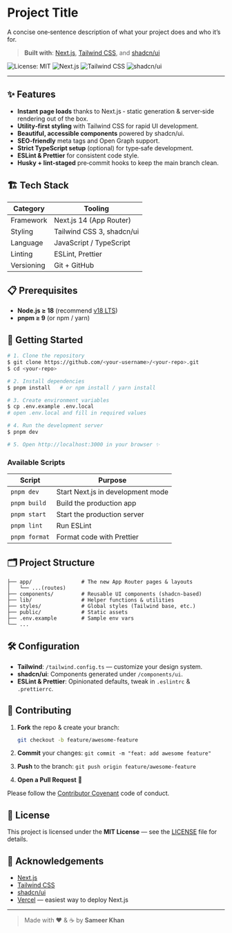 # Project Title

A concise one‑sentence description of what your project does and who it’s for.

> **Built with**: [Next.js](https://nextjs.org/), [Tailwind CSS](https://tailwindcss.com/), and [shadcn/ui](https://ui.shadcn.com/)

![License: MIT](https://img.shields.io/badge/License-MIT-green.svg)
![Next.js](https://img.shields.io/badge/Next.js-14-blue)
![Tailwind CSS](https://img.shields.io/badge/Tailwind-^3.4-lightblue)
![shadcn/ui](https://img.shields.io/badge/shadcn%2Fui-latest-orange)

---

## ✨ Features

* **Instant page loads** thanks to Next.js ‑ static generation & server‑side rendering out of the box.
* **Utility‑first styling** with Tailwind CSS for rapid UI development.
* **Beautiful, accessible components** powered by shadcn/ui.
* **SEO‑friendly** meta tags and Open Graph support.
* **Strict TypeScript setup** (optional) for type‑safe development.
* **ESLint & Prettier** for consistent code style.
* **Husky + lint‑staged** pre‑commit hooks to keep the main branch clean.

## 🏗️ Tech Stack

| Category   | Tooling                   |
| ---------- | ------------------------- |
| Framework  | Next.js 14 (App Router)   |
| Styling    | Tailwind CSS 3, shadcn/ui |
| Language   | JavaScript / TypeScript   |
| Linting    | ESLint, Prettier          |
| Versioning | Git + GitHub              |

## 📋 Prerequisites

* **Node.js ≥ 18** (recommend [v18 LTS](https://nodejs.org/))
* **pnpm ≥ 9** (or npm / yarn)

## 🚀 Getting Started

```bash
# 1. Clone the repository
$ git clone https://github.com/<your‑username>/<your‑repo>.git
$ cd <your‑repo>

# 2. Install dependencies
$ pnpm install   # or npm install / yarn install

# 3. Create environment variables
$ cp .env.example .env.local
# open .env.local and fill in required values

# 4. Run the development server
$ pnpm dev

# 5. Open http://localhost:3000 in your browser ✨
```

### Available Scripts

| Script        | Purpose                           |
| ------------- | --------------------------------- |
| `pnpm dev`    | Start Next.js in development mode |
| `pnpm build`  | Build the production app          |
| `pnpm start`  | Start the production server       |
| `pnpm lint`   | Run ESLint                        |
| `pnpm format` | Format code with Prettier         |

## 🗂️ Project Structure

```
├── app/                # The new App Router pages & layouts
│   └── ...(routes)
├── components/         # Reusable UI components (shadcn‑based)
├── lib/                # Helper functions & utilities
├── styles/             # Global styles (Tailwind base, etc.)
├── public/             # Static assets
├── .env.example        # Sample env vars
└── ...
```

## 🛠️ Configuration

* **Tailwind**: `/tailwind.config.ts` — customize your design system.
* **shadcn/ui**: Components generated under `/components/ui`.
* **ESLint & Prettier**: Opinionated defaults, tweak in `.eslintrc` & `.prettierrc`.


## 🤝 Contributing

1. **Fork** the repo & create your branch:

   ```bash
   git checkout -b feature/awesome‑feature
   ```
2. **Commit** your changes: `git commit -m "feat: add awesome feature"`
3. **Push** to the branch: `git push origin feature/awesome‑feature`
4. **Open a Pull Request** 🎉

Please follow the [Contributor Covenant](https://www.contributor-covenant.org/) code of conduct.

## 📄 License

This project is licensed under the **MIT License** — see the [LICENSE](LICENSE) file for details.

## 🙏 Acknowledgements

* [Next.js](https://nextjs.org/)
* [Tailwind CSS](https://tailwindcss.com/)
* [shadcn/ui](https://ui.shadcn.com/)
* [Vercel](https://vercel.com/) — easiest way to deploy Next.js

---

> Made with ❤️ & ☕️ by **Sameer Khan**
